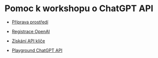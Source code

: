 # Pomoc k workshopu o ChatGPT API

- [Příprava prostředí](/Prostředí.md)
- [Registrace OpenAI](/API-klíč.md#registrace-openai)
- [Získání API klíče](/API-klíč.md#získání-api-klíče)

- <a href="https://platform.openai.com/playground?mode=chat" target="_blank">Playground ChatGPT API</a>
